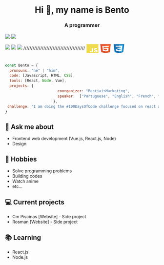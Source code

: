<h1 align="center">Hi 👋, my name is Bento</h1>
<h3 align="center">A programmer</h3>



<a href="https://github.com/anuraghazra/github-readme-stats">
  <img height=200 align="center" src="https://github-readme-stats.vercel.app/api?username=bentobsh" />
</a>
<a href="https://github.com/anuraghazra/convoychat">
  <img height=200 align="center" src="https://github-readme-stats.vercel.app/api/top-langs?username=bentobsh&layout=compact&langs_count=8&card_width=320" />
</a>
    
<div style="display: inline_block"><br>
  <a href="https://instagram.com/bento.s.henriques/" target="_blank"><img src="https://img.shields.io/badge/-Instagram-%23E4405F?style=for-the-badge&logo=instagram&logoColor=white" target="_blank"></a>
  <a href = "mailto:bentobsh@gmail.com"><img src="https://img.shields.io/badge/-Gmail-%23333?style=for-the-badge&logo=gmail&logoColor=white" target="_blank"></a>
  <a href="https://www.linkedin.com/in/bentoshenriques" target="_blank"><img src="https://img.shields.io/badge/-LinkedIn-%230077B5?style=for-the-badge&logo=linkedin&logoColor=white" target="_blank"></a>
  <a>////////////////////////////////////////</a>
  <img align="center" alt="Js" height="30" width="40" src="https://raw.githubusercontent.com/devicons/devicon/master/icons/javascript/javascript-plain.svg">
  <img align="center" alt="HTML" height="30" width="40" src="https://raw.githubusercontent.com/devicons/devicon/master/icons/html5/html5-original.svg">
  <img align="center" alt="CSS" height="30" width="40" src="https://raw.githubusercontent.com/devicons/devicon/master/icons/css3/css3-original.svg">
</div>
 
<br>
  
```javascript
const Bento = {
  pronouns: "he" | "him",
  code: [Javascript, HTML, CSS],
  tools: [React, Node, Vue],
  projects: {
                        coorganizer: "BestiaisMarketing",
                        speaker:  ["Portuguese", "English", "French", "Spanish"],
                      },
 challenge: "I am doing the #100DaysOfCode challenge focused on react and JavaScript"
}
```

## 💬 Ask me about
- Frontend web development (Vue.js, React.js,  Node)
- Design 

## 📅 Hobbies
- Solve programming problems
- Building codes 
- Watch anime 
- etc...

## 💻 Current projects
- Cm Piscinas [Website] - Side project
- Rosman [Website] - Side project

## 📚 Learning
- React.js 
- Node.js 


<!---
BentoBSH/BentoBSH is a ✨ special ✨ repository because its `README.md` (this file) appears on your GitHub profile.
You can click the Preview link to take a look at your changes.
--->
